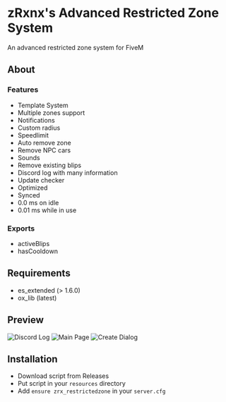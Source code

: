 # zRxnx's Advanced Restricted Zone System

An advanced restricted zone system for FiveM

## About

### Features

- Template System
- Multiple zones support
- Notifications
- Custom radius
- Speedlimit
- Auto remove zone
- Remove NPC cars
- Sounds
- Remove existing blips
- Discord log with many information
- Update checker
- Optimized
- Synced
- 0.0 ms on idle
- 0.01 ms while in use

### Exports

- activeBlips
- hasCooldown

## Requirements

- es_extended (> 1.6.0)
- ox_lib (latest)

## Preview

![Discord Log](https://i.imgur.com/M2RP0rm.png)
![Main Page](https://i.imgur.com/Cg9kLhG.png)
![Create Dialog](https://i.imgur.com/kyJq56v.png)

## Installation

- Download script from Releases
- Put script in your `resources` directory
- Add `ensure zrx_restrictedzone` in your `server.cfg`
